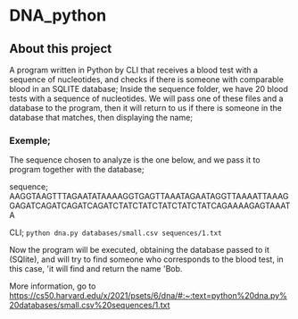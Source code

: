 # DNA_python


## About this project

 A program written in Python by CLI that receives a blood test with a sequence of nucleotides, and checks if there is someone with comparable blood in an SQLITE database;
 Inside the sequence folder, we have 20 blood tests with a sequence of
nucleotides. We will pass one of these files and a database to the program, then it will return to us if there is someone in the database that matches, then displaying the name;

### Exemple;
  The sequence chosen to analyze is the one below, and we pass it to program together with the database;
  
  sequence;
    AAGGTAAGTTTAGAATATAAAAGGTGAGTTAAATAGAATAGGTTAAAATTAAAGGAGATCAGATCAGATCAGATCTATCTATCTATCTATCTATCAGAAAAGAGTAAATA
    
   CLI;
    `python dna.py databases/small.csv sequences/1.txt`
    
   Now the program will be executed, obtaining the database passed to it (SQlite), and will try to find someone who corresponds to the blood test, in this case,      'it will find and return the name 'Bob.
   
  More information, go to https://cs50.harvard.edu/x/2021/psets/6/dna/#:~:text=python%20dna.py%20databases/small.csv%20sequences/1.txt
    

